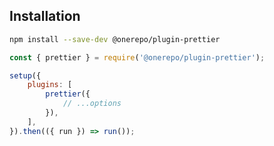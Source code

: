 ## Installation

```sh
npm install --save-dev @onerepo/plugin-prettier
```

```js {1,5-7}
const { prettier } = require('@onerepo/plugin-prettier');

setup({
	plugins: [
		prettier({
			// ...options
		}),
	],
}).then(({ run }) => run());
```
